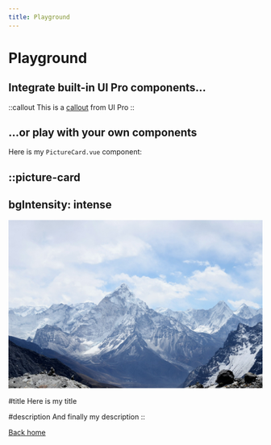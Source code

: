 ```yaml
---
title: Playground
---
```


# Playground

## Integrate built-in UI Pro components...

::callout
This is a [callout](https://ui.nuxt.com/pro/prose/callout) from UI Pro
::

## ...or play with your own components

Here is my `PictureCard.vue`  component:

::picture-card
---
bgIntensity: intense
---
![Landscape in Alpes](/Mountain.jpg)

#title
Here is my title

#description
And finally my description
::

[Back home](/)
